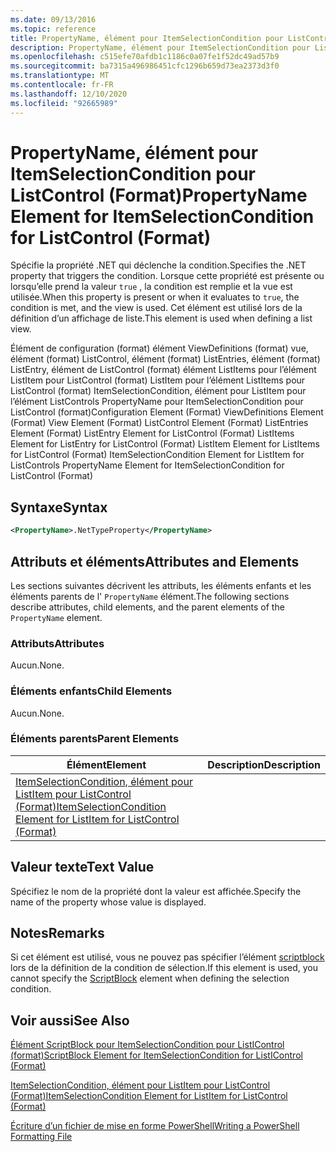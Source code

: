 ```yaml
---
ms.date: 09/13/2016
ms.topic: reference
title: PropertyName, élément pour ItemSelectionCondition pour ListControl (Format)
description: PropertyName, élément pour ItemSelectionCondition pour ListControl (Format)
ms.openlocfilehash: c515efe70afdb1c1186c0a07fe1f52dc49ad57b9
ms.sourcegitcommit: ba7315a496986451cfc1296b659d73ea2373d3f0
ms.translationtype: MT
ms.contentlocale: fr-FR
ms.lasthandoff: 12/10/2020
ms.locfileid: "92665989"
---
```

# <a name="propertyname-element-for-itemselectioncondition-for-listcontrol-format"></a><span data-ttu-id="37bdc-103">PropertyName, élément pour ItemSelectionCondition pour ListControl (Format)</span><span class="sxs-lookup"><span data-stu-id="37bdc-103">PropertyName Element for ItemSelectionCondition for ListControl (Format)</span></span>

<span data-ttu-id="37bdc-104">Spécifie la propriété .NET qui déclenche la condition.</span><span class="sxs-lookup"><span data-stu-id="37bdc-104">Specifies the .NET property that triggers the condition.</span></span> <span data-ttu-id="37bdc-105">Lorsque cette propriété est présente ou lorsqu’elle prend la valeur `true` , la condition est remplie et la vue est utilisée.</span><span class="sxs-lookup"><span data-stu-id="37bdc-105">When this property is present or when it evaluates to `true`, the condition is met, and the view is used.</span></span> <span data-ttu-id="37bdc-106">Cet élément est utilisé lors de la définition d’un affichage de liste.</span><span class="sxs-lookup"><span data-stu-id="37bdc-106">This element is used when defining a list view.</span></span>

<span data-ttu-id="37bdc-107">Élément de configuration (format) élément ViewDefinitions (format) vue, élément (format) ListControl, élément (format) ListEntries, élément (format) ListEntry, élément de ListControl (format) élément ListItems pour l’élément ListItem pour ListControl (format) ListItem pour l’élément ListItems pour ListControl (format) ItemSelectionCondition, élément pour ListItem pour l’élément ListControls PropertyName pour ItemSelectionCondition pour ListControl (format)</span><span class="sxs-lookup"><span data-stu-id="37bdc-107">Configuration Element (Format) ViewDefinitions Element (Format) View Element (Format) ListControl Element (Format) ListEntries Element (Format) ListEntry Element for ListControl (Format) ListItems Element for ListEntry for ListControl (Format) ListItem Element for ListItems for ListControl (Format) ItemSelectionCondition Element for ListItem for ListControls PropertyName Element for ItemSelectionCondition for ListControl (Format)</span></span>

## <a name="syntax"></a><span data-ttu-id="37bdc-108">Syntaxe</span><span class="sxs-lookup"><span data-stu-id="37bdc-108">Syntax</span></span>

```xml
<PropertyName>.NetTypeProperty</PropertyName>
```

## <a name="attributes-and-elements"></a><span data-ttu-id="37bdc-109">Attributs et éléments</span><span class="sxs-lookup"><span data-stu-id="37bdc-109">Attributes and Elements</span></span>

<span data-ttu-id="37bdc-110">Les sections suivantes décrivent les attributs, les éléments enfants et les éléments parents de l' `PropertyName` élément.</span><span class="sxs-lookup"><span data-stu-id="37bdc-110">The following sections describe attributes, child elements, and the parent elements of the `PropertyName` element.</span></span>

### <a name="attributes"></a><span data-ttu-id="37bdc-111">Attributs</span><span class="sxs-lookup"><span data-stu-id="37bdc-111">Attributes</span></span>

<span data-ttu-id="37bdc-112">Aucun.</span><span class="sxs-lookup"><span data-stu-id="37bdc-112">None.</span></span>

### <a name="child-elements"></a><span data-ttu-id="37bdc-113">Éléments enfants</span><span class="sxs-lookup"><span data-stu-id="37bdc-113">Child Elements</span></span>

<span data-ttu-id="37bdc-114">Aucun.</span><span class="sxs-lookup"><span data-stu-id="37bdc-114">None.</span></span>

### <a name="parent-elements"></a><span data-ttu-id="37bdc-115">Éléments parents</span><span class="sxs-lookup"><span data-stu-id="37bdc-115">Parent Elements</span></span>

|<span data-ttu-id="37bdc-116">Élément</span><span class="sxs-lookup"><span data-stu-id="37bdc-116">Element</span></span>|<span data-ttu-id="37bdc-117">Description</span><span class="sxs-lookup"><span data-stu-id="37bdc-117">Description</span></span>|
|-------------|-----------------|
|[<span data-ttu-id="37bdc-118">ItemSelectionCondition, élément pour ListItem pour ListControl (Format)</span><span class="sxs-lookup"><span data-stu-id="37bdc-118">ItemSelectionCondition Element for ListItem for ListControl (Format)</span></span>](./itemselectioncondition-element-for-listitem-for-listcontrol-format.md)||

## <a name="text-value"></a><span data-ttu-id="37bdc-119">Valeur texte</span><span class="sxs-lookup"><span data-stu-id="37bdc-119">Text Value</span></span>

<span data-ttu-id="37bdc-120">Spécifiez le nom de la propriété dont la valeur est affichée.</span><span class="sxs-lookup"><span data-stu-id="37bdc-120">Specify the name of the property whose value is displayed.</span></span>

## <a name="remarks"></a><span data-ttu-id="37bdc-121">Notes</span><span class="sxs-lookup"><span data-stu-id="37bdc-121">Remarks</span></span>

<span data-ttu-id="37bdc-122">Si cet élément est utilisé, vous ne pouvez pas spécifier l’élément [scriptblock](./scriptblock-element-for-itemselectioncondition-for-listcontrol-format.md) lors de la définition de la condition de sélection.</span><span class="sxs-lookup"><span data-stu-id="37bdc-122">If this element is used, you cannot specify the [ScriptBlock](./scriptblock-element-for-itemselectioncondition-for-listcontrol-format.md) element when defining the selection condition.</span></span>

## <a name="see-also"></a><span data-ttu-id="37bdc-123">Voir aussi</span><span class="sxs-lookup"><span data-stu-id="37bdc-123">See Also</span></span>

[<span data-ttu-id="37bdc-124">Élément ScriptBlock pour ItemSelectionCondition pour ListIControl (format)</span><span class="sxs-lookup"><span data-stu-id="37bdc-124">ScriptBlock Element for ItemSelectionCondition for ListIControl (Format)</span></span>](./scriptblock-element-for-itemselectioncondition-for-listcontrol-format.md)

[<span data-ttu-id="37bdc-125">ItemSelectionCondition, élément pour ListItem pour ListControl (Format)</span><span class="sxs-lookup"><span data-stu-id="37bdc-125">ItemSelectionCondition Element for ListItem for ListControl (Format)</span></span>](./itemselectioncondition-element-for-listitem-for-listcontrol-format.md)

[<span data-ttu-id="37bdc-126">Écriture d’un fichier de mise en forme PowerShell</span><span class="sxs-lookup"><span data-stu-id="37bdc-126">Writing a PowerShell Formatting File</span></span>](./writing-a-powershell-formatting-file.md)
